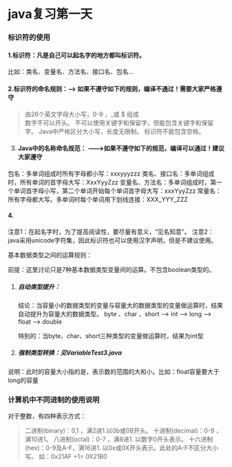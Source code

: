 # 					java复习第一天

### 标识符的使用

#### 1.标识符：凡是自己可以起名字的地方都叫标识符。

   比如：类名、变量名、方法名、接口名、包名...

#### 2.标识符的命名规则：--> 如果不遵守如下的规则，编译不通过！需要大家严格遵守

> 由26个英文字母大小写，0-9 ，_或 $ 组成  
> 数字不可以开头。
> 不可以使用关键字和保留字，但能包含关键字和保留字。
> Java中严格区分大小写，长度无限制。
> 标识符不能包含空格。

3. #### Java中的名称命名规范： --->如果不遵守如下的规范，编译可以通过！建议大家遵守

包名：多单词组成时所有字母都小写：xxxyyyzzz
类名、接口名：多单词组成时，所有单词的首字母大写：XxxYyyZzz
变量名、方法名：多单词组成时，第一个单词首字母小写，第二个单词开始每个单词首字母大写：xxxYyyZzz
常量名：所有字母都大写。多单词时每个单词用下划线连接：XXX_YYY_ZZZ

#### 4.

注意1：在起名字时，为了提高阅读性，要尽量有意义，“见名知意”。
注意2：java采用unicode字符集，因此标识符也可以使用汉字声明，但是不建议使用。 

基本数据类型之间的运算规则：

前提：这里讨论只是7种基本数据类型变量间的运算。不包含boolean类型的。

1. ##### 自动类型提升：
    
	结论：当容量小的数据类型的变量与容量大的数据类型的变量做运算时，结果自动提升为容量大的数据类型。
byte 、char 、short --> int --> long --> float --> double 
	
	特别的：当byte、char、short三种类型的变量做运算时，结果为int型
	
2. ##### 强制类型转换：见VariableTest3.java


说明：此时的容量大小指的是，表示数的范围的大和小。比如：float容量要大于long的容量

### 计算机中不同进制的使用说明

对于整数，有四种表示方式：
> 二进制(binary)：0,1 ，满2进1.以0b或0B开头。
> 十进制(decimal)：0-9 ，满10进1。
> 八进制(octal)：0-7 ，满8进1. 以数字0开头表示。
> 十六进制(hex)：0-9及A-F，满16进1. 以0x或0X开头表示。此处的A-F不区分大小写。
> 如：0x21AF +1= 0X21B0